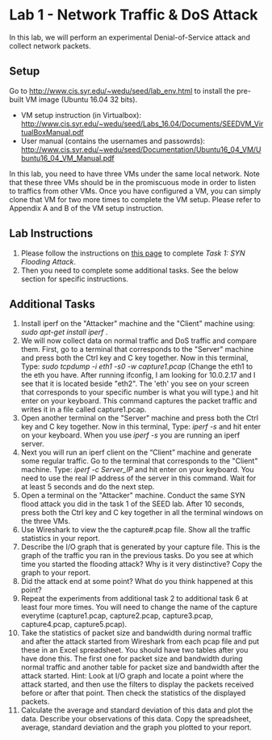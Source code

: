 # Lab 1 - Network Traffic & DoS Attack

In this lab, we will perform an experimental Denial-of-Service attack and collect network packets.

## Setup

Go to http://www.cis.syr.edu/~wedu/seed/lab_env.html to install the pre-built VM image (Ubuntu 16.04 32 bits).

- VM setup instruction (in Virtualbox): http://www.cis.syr.edu/~wedu/seed/Labs_16.04/Documents/SEEDVM_VirtualBoxManual.pdf
- User manual (contains the usernames and passowrds): http://www.cis.syr.edu/~wedu/seed/Documentation/Ubuntu16_04_VM/Ubuntu16_04_VM_Manual.pdf

In this lab, you need to have three VMs under the same local network. Note that these three VMs should be in the promiscuous mode in order to listen to traffics from other VMs. Once you have configured a VM, you can simply clone that VM for two more times to complete the VM setup. Please refer to Appendix A and B of the VM setup instruction.

## Lab Instructions 

1. Please follow the instructions on [this page](https://seedsecuritylabs.org/Labs_16.04/PDF/TCP_Attacks.pdf) to complete *Task 1: SYN Flooding Attack*. 
2. Then you need to complete some additional tasks. See the below section for specific instructions.

## Additional Tasks
1. Install iperf on the "Attacker" machine and the "Client" machine using: *sudo apt-get install iperf* .
2. We will now collect data on normal traffic and DoS traffic and compare them. First, go to a terminal that corresponds to the "Server" machine and press both the Ctrl key and C key together. Now in this terminal, Type: *sudo tcpdump -i eth1 -s0 -w capture1.pcap* (Change the eth1 to the eth you have. After running ifconfig, I am looking for 10.0.2.17 and I see that it is located beside "eth2". The 'eth' you see on your screen that corresponds to your specific number is what you will type.) and hit enter on your keyboard. This command captures the packet traffic and writes it in a file called capture1.pcap.
3. Open another terminal on the "Server" machine and press both the Ctrl key and C key together. Now in this terminal, Type: *iperf -s* and hit enter on your keyboard. When you use *iperf -s* you are running an iperf server. 
4. Next you will run an iperf client on the “Client” machine and generate some regular traffic. Go to the terminal that corresponds to the "Client" machine. Type: *iperf -c Server_IP* and hit enter on your keyboard. You need to use the real IP address of the server in this command. Wait for at least 5 seconds and do the next step.
5. Open a terminal on the "Attacker" machine. Conduct the same SYN flood attack you did in the task 1 of the SEED lab. After 10 seconds, press both the Ctrl key and C key together in all the terminal windows on the three VMs.
6. Use Wireshark to view the the capture#.pcap file. Show all the traffic statistics in your report.
7. Describe the I/O graph that is generated by your capture file. This is the graph of the traffic you ran in the previous tasks. Do you see at which time you started the flooding attack? Why is it very distinctive? Copy the graph to your report.
8. Did the attack end at some point? What do you think happened at this point?
9. Repeat the experiments from additional task 2 to additional task 6 at least four more times. You will need to change the name of the capture everytime (capture1.pcap, capture2.pcap, capture3.pcap, capture4.pcap, capture5.pcap).
10. Take the statistics of packet size and bandwidth during normal traffic and after the attack started from Wireshark from each pcap file and put these in an Excel spreadsheet. You should have two tables after you have done this. The first one for packet size and bandwidth during normal traffic and another table for packet size and bandwidth after the attack started. Hint: Look at I/O graph and locate a point where the attack started, and then use the filters to display the packets received before or after that point. Then check the statistics of the displayed packets.
11. Calculate the average and standard deviation of this data and plot the data. Describe your observations of this data. Copy the spreadsheet, average, standard deviation and the graph you plotted to your report.
